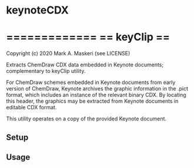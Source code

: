# keynoteCDX
=============
== keyClip ==
=============

Copyright (c) 2020 Mark A. Maskeri (see LICENSE)

Extracts ChemDraw CDX data embedded in Keynote documents; complementary to keyClip utility.

For ChemDraw schemes embedded in Keynote documents from early version of ChemDraw, Keynote archives the graphic information in the .pict format, which includes an instance of the relevant binary CDX. By locating this header, the graphics may be extracted from Keynote documents in editable CDX format.

This utility operates on a copy of the provided Keynote document.


Setup
-----


Usage
-----
